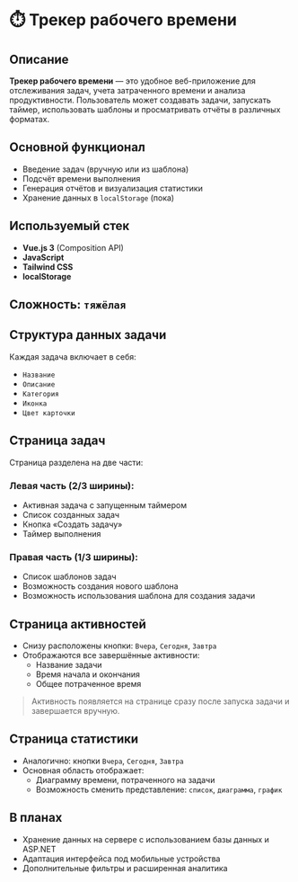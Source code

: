 # ⏱️ Трекер рабочего времени

## Описание

**Трекер рабочего времени** — это удобное веб-приложение для отслеживания задач, учета затраченного времени и анализа продуктивности. Пользователь может создавать задачи, запускать таймер, использовать шаблоны и просматривать отчёты в различных форматах.


## Основной функционал

- Введение задач (вручную или из шаблона)
- Подсчёт времени выполнения
- Генерация отчётов и визуализация статистики
- Хранение данных в `localStorage` (пока)

## Используемый стек

- **Vue.js 3** (Composition API)
- **JavaScript**
- **Tailwind CSS**
- **localStorage**

## Сложность: `тяжёлая`

## Структура данных задачи

Каждая задача включает в себя:

- `Название`
- `Описание`
- `Категория`
- `Иконка`
- `Цвет карточки`

## Страница задач

Страница разделена на две части:

### Левая часть (2/3 ширины):
- Активная задача с запущенным таймером
- Список созданных задач
- Кнопка «Создать задачу»
- Таймер выполнения

### Правая часть (1/3 ширины):
- Список шаблонов задач
- Возможность создания нового шаблона
- Возможность использования шаблона для создания задачи

## Страница активностей

- Снизу расположены кнопки: `Вчера`, `Сегодня`, `Завтра`
- Отображаются все завершённые активности:
  - Название задачи
  - Время начала и окончания
  - Общее потраченное время

> Активность появляется на странице сразу после запуска задачи и завершается вручную.

## Страница статистики

- Аналогично: кнопки `Вчера`, `Сегодня`, `Завтра`
- Основная область отображает:
  - Диаграмму времени, потраченного на задачи
  - Возможность сменить представление: `список`, `диаграмма`, `график`

## В планах

- Хранение данных на сервере с использованием базы данных и ASP.NET
- Адаптация интерфейса под мобильные устройства
- Дополнительные фильтры и расширенная аналитика
